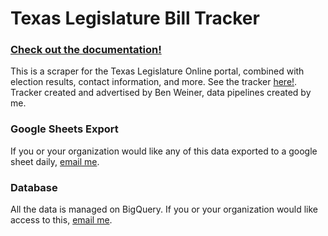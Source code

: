 # Texas Legislature Bill Tracker

### [Check out the documentation!](https://docs.google.com/presentation/d/1P1tJvcrEoZuVvVKXzcQySzcrrrUZRuFbUHUSqihVSms/edit?usp=sharing)

This is a scraper for the Texas Legislature Online portal, combined with election results, contact information, and more. See the tracker [here!](https://docs.google.com/spreadsheets/d/1LLRIF6TTD5z4BRdYUGrNz_pT9FxDdxwIq7dqgGmDJyM/edit?usp=sharing). Tracker created and advertised by Ben Weiner, data pipelines created by me. 


### Google Sheets Export
If you or your organization would like any of this data exported to a google sheet daily, [email me](mailto:lucasgover@gmail.com).

### Database
All the data is managed on BigQuery. If you or your organization would like access to this, [email me](mailto:lucasgover@gmail.com).
